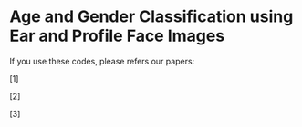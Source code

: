 # Age and Gender Classification using Ear and Profile Face Images

If you use these codes, please refers our papers:

[1]

[2]

[3]
